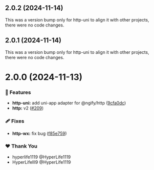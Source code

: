 ## 2.0.2 (2024-11-14)

This was a version bump only for http-uni to align it with other projects, there were no code changes.

## 2.0.1 (2024-11-14)

This was a version bump only for http-uni to align it with other projects, there were no code changes.

# 2.0.0 (2024-11-13)

### 🚀 Features

- **http-uni:** add uni-app adapter for @ngify/http ([9cfa0dc](https://github.com/ngify/ngify/commit/9cfa0dc))
- **http:** v2 ([#209](https://github.com/ngify/ngify/pull/209))

### 🩹 Fixes

- **http-wx:** fix bug ([f85e759](https://github.com/ngify/ngify/commit/f85e759))

### ❤️  Thank You

- hyperlife1119 @HyperLife1119
- HyperLifelll9 @HyperLife1119